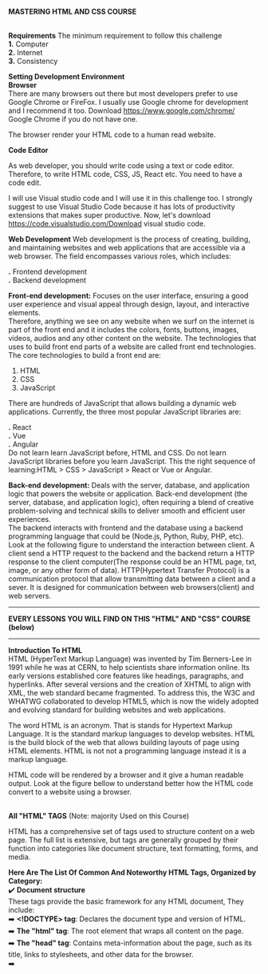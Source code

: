 **MASTERING HTML AND CSS COURSE** <br/> <br/>
 

**Requirements**
The minimum requirement to follow this challenge <br/>
**1.** Computer <br/>
**2.** Internet <br/>
**3.** Consistency <br/>



**Setting Development Environment** <br/>
**Browser** <br/>
There are many browsers out there but most developers prefer to use Google Chrome or FireFox. I usually use Google chrome for development and I recommend it too. Download https://www.google.com/chrome/ Google Chrome if you do not have one.

The browser render your HTML code to a human read website.


**Code Editor** <br/>

As web developer, you should write code using a text or code editor. Therefore, to write HTML code, CSS, JS, React etc. You need to have a code edit.

I will use Visual studio code and I will use it in this challenge too. I strongly suggest to use Visual Studio Code because it has lots of productivity extensions that makes super productive. Now, let's download https://code.visualstudio.com/Download visual studio code. <br/>


**Web Development**
Web development is the process of creating, building, and maintaining websites and web applications that are accessible via a web browser. The field encompasses various roles, which includes: <br/>

**.** Frontend development <br/>
**.** Backend development <br/>

**Front-end development:**  Focuses on the user interface, ensuring a good user experience and visual appeal through design, layout, and interactive elements. <br/>
Therefore, anything we see on any website when we surf on the internet is part of the front end and it includes the colors, fonts, buttons, images, videos, audios and any other content on the website. The technologies that uses to build front end parts of a website are called front end technologies. The core technologies to build a front end are:
1. HTML <br/>
2. CSS <br/>
3. JavaScript <br/>

There are hundreds of JavaScript that allows building a dynamic web applications. Currently, the three most popular JavaScript libraries are:

**.** React <br/>
**.** Vue <br/>
**.** Angular <br/>
Do not learn learn JavaScript before, HTML and CSS. Do not learn JavaScript libraries before you learn JavaScript. This the right sequence of learning:HTML > CSS > JavaScript > React or Vue or Angular.

**Back-end development:**  Deals with the server, database, and application logic that powers the website or application. Back-end development (the server, database, and application logic), often requiring a blend of creative problem-solving and technical skills to deliver smooth and efficient user experiences. <br/>
The backend interacts with frontend and the database using a backend programming language that could be (Node.js, Python, Ruby, PHP, etc). Look at the following figure to understand the interaction between client. A client send a HTTP request to the backend and the backend return a HTTP response to the client computer(The response could be an HTML page, txt, image, or any other form of data). HTTP(Hypertext Transfer Protocol) is a communication protocol that allow transmitting data between a client and a sever. It is designed for communication between web browsers(client) and web servers.  <br/>

------------------------------------------------------------------------------------------------------------------------------------------------------------------------------
**EVERY LESSONS YOU WILL FIND ON THIS "HTML" AND "CSS" COURSE (below)** <br/>

------------------------------------------------------------------------------------------------------------------------------------------------------------------------------
**Introduction To HTML** <br/>
HTML (HyperText Markup Language) was invented by Tim Berners-Lee in 1991 while he was at CERN, to help scientists share information online. Its early versions established core features like headings, paragraphs, and hyperlinks. After several versions and the creation of XHTML to align with XML, the web standard became fragmented. To address this, the W3C and WHATWG collaborated to develop HTML5, which is now the widely adopted and evolving standard for building websites and web applications. <br/>

The word HTML is an acronym. That is stands for Hypertext Markup Language. It is the standard markup languages to develop websites. HTML is the build block of the web that allows building layouts of page using HTML elements. HTML is not not a programming language instead it is a markup language.

HTML code will be rendered by a browser and it give a human readable output. Look at the figure bellow to understand better how the HTML code convert to a website using a browser.  <br/> <br/>



**All "HTML" TAGS** (Note: majority Used on this Course) <br/>

HTML has a comprehensive set of tags used to structure content on a web page. The full list is extensive, but tags are generally grouped by their function into categories like document structure, text formatting, forms, and media. <br/>

**Here Are The List Of Common And Noteworthy HTML Tags, Organized by Category:** <br/>
✔️  **Document structure** <br/> 
These tags provide the basic framework for any HTML document, They include: <br/>
➡️ **<!DOCTYPE> tag**: Declares the document type and version of HTML. <br/>
➡️ **The "html" tag**:  The root element that wraps all content on the page. <br/>
➡️ **The "head" tag**: Contains meta-information about the page, such as its title, links to stylesheets, and other data for the browser. <br/>
➡️ **<title> tag**: Sets the title that appears in the browser tab. <br/>
➡️ **The "body" tag**: Contains all the visible content of the web page. <br/>

✔️  **Semantic And Sectioning Elements** <br/>
These tags give meaning to the structure of the content and aid accessibility and search engines. <br/>
➡️ **The "header" tag**: Defines introductory content or a set of navigational links for a document or a section. <br/>
➡️ **The "nav" tag**: Specifies a section of navigation links. <br/>
➡️ **The "main" tag**: Contains the primary, dominant content of the document. <br/>
➡️ **The "article" tag**:  Defines an independent, self-contained piece of content. <br/>
➡️ **The "section" tag**: Represents a generic section of a document. <br/>
➡️ **The "aside" tag**: Contains content that is tangentially related to the main content, like a sidebar. <br/>
➡️ **The "footer" tag**: Defines a footer for a document or section.<br/>
➡️ **The "div" tag**: A block-level container for grouping other elements. <br/>
➡️ **The "span" tag**: An inline container for grouping content. <br/>

✔️  **Text content and formatting** <br/>
These are used for paragraphs, headings, and various text styles. <br/>
➡️ **The "h1" to "h6" tag**: Headings, with "h1" being the most important and "h6" the least. <br/>
➡️ **The "p" tag**: Defines a paragraph of text. <br/>
➡️ **The "strong" tag**: Indicates strongly important text (renders as bold). <br/>
➡️ **The "b" tag**: Defines bold text without extra importance. <br/>
➡️ **The "em" tag**: Defines emphasized text (renders as italic). <br/>
➡️ **The "i" tag**: Defines text with an alternate voice or mood (renders as italic). <br/>
➡️ **The "mark" tag**: Highlights text for reference. <br/>
➡️ **The "del" tag**: Represents deleted text. <br/>
➡️ **The "ins" tag**: Represents inserted text. <br/>
➡️ **The "sub" tag**: Defines subscripted text. <br/>
➡️ **The "sup" tag**: Defines superscripted text. <br/>
➡️ **The "br" tag**: Inserts a single line break. <br/>
➡️ **The "hr" tag**: Defines a thematic break, typically as a horizontal line. <br/>

✔️  **Links and lists** <br/>
Tags for creating hyperlinks and various types of lists <br/>
➡️ **The "a" and "ul" tag**: for links. <br/>
➡️ **The "ol" and "li" tag**:  for unordered and ordered list items. <br/>
➡️ **The "dt", "dd" and "dl" tag**: for Description lists. <br/>

✔️  **Images and multimedia** <br/>
➡️ **The "img" tag**: To embed images and multimedia. <br/>
➡️ **The "audio" tag**: for sound content. <br/>
➡️ **The "figure" and "figcaption" tag**: for video. <br/>
➡️ **The "source" tag**: to specify multiple media resources for audio or video elements. <br/>

✔️  **Tables** <br/>
➡️ **The "table", "tr", "th", "td" tag**: structure data in rows and columns. <br/>
➡️ **The "thead", "tbody", "tfoot" tag**: group header, body, and footer content within a table. <br/>

✔️  **Forms and input** <br/>
Interactive controls for user input are created using tags such as 
➡️ **The "form", "input" tag**: for various input types. <br/>
➡️ **The "textarea" tag**: for multi-line text. <br/>
➡️ **The "button" tag**: is used to create clickable buttons on a webpage. <br/>
➡️ **The "select", "option" tag**: Drop-down lists are made with this. <br/>
➡️ **The "label" tag**: defines a label for input elements.. <br/>
➡️ **The "fieldset" tag**: Related form elements can be grouped. <br/>
➡️ **The "legend" tag**: given a caption with this. <br/>  <br/>  <br/>  <br/>



------------------------------------------------------------------------------------------------------------------------------------------------------------------------------
**Introduction To CSS** <br/>
CSS, or Cascading Style Sheets, is a stylesheet language used to describe the presentation of a document written in a markup language, most commonly HTML. It is a cornerstone technology of the World Wide Web, working alongside HTML and JavaScript to create interactive and visually appealing web pages. <br/>  <br/>

**All "CSS" elements** (Note: majority Used on this Course) <br/>

**Here Are The List Of Common And Noteworthy CSS Tree, Organized by Category:** <br/>
➡️ **Selectors**  <br/>
1. Element Selector **""**: Selects all instances of an element, such as p for all paragraphs. The CSS element selector selects all elements with the specified element name.The element selector uses the HTML tag name itself as the selector, like, h2 {color: blue;
  text-align: center;} <br/>
2. Class Selector **".class"**: Selects all elements with a specific class attribute, like, .intro { }  <br/>
3. ID Selector **"#id"**: Selects a single element with a unique ID attribute, like, #firstname { } <br/>  
4. Universal Selector **"*"**: Selects all element  <br/> 
5. Attribute Selector **"[attribute|="value"]"**: An attribute selector in CSS is a type of selector that targets HTML elements based on the presence or value of a specific attribute, like, [attribute="value"] { /* Styles applied to elements where 'attribute' equals 'value' */ } <br/>
6. Pseudocode-Class Selector ****: A pseudo-class is a selector that selects elements that are in a specific state, for example, they are the first element of their type  <br/>
7. Pseudo-element Selector **"::"**: A CSS pseudo-element selector applies styles to specific, abstract parts of an element that are not directly represented by distinct HTML elements in the document tree, like , selector::pseudo-element-name { }
 <br/>
 
 ➡️ **Box Model**  <br/>
 Components of the CSS Box Model <br/>
 1. Content : The innermost part where the actual data, such as text and images, appears. Its size is set using the width and height properties. <br/>
 2. Padding : The transparent space surrounding the content, clearing an area around it. The padding property controls its size. <br/>
 3. Border : A line that wraps around the padding and content, which can be styled and sized with the border property. <br/>
 4. Margin : The outermost transparent space that creates separation between the box and other elements on the page. The margin property controls its size. <br/> <br/>

  ➡️ **Display Property**  <br/>
Key Values and Their Behavior: <br/>
 1. block:  <br/>
    1i. Elements with display: block always start on a new line.  <br/>
    1ii. They take up the full available width of their parent container. <br/>
    1iii. Examples include "div", "p", "h1" to "h6" tags. <br/>
    1iv. Margins, padding, and height can be applied to all four sides. <br/>
 2. inline:  <br/>
    2i. Elements with display: inline do not start on a new line. <br/>
    211. They only take up the width necessary for their content. <br/>
    2iii. Examples include "span", "a", "strong" tag. <br/>
    2iv. Top and bottom margins and height cannot be directly applied; padding can be applied but may overlap with adjacent elements. <br/>
 3. inline-block:  <br/>
    3i. This value combines characteristics of both inline and block. <br/>
    3ii. Elements with display: inline-block do not start on a new line (like inline). <br/>
    3iii. They allow the application of top/bottom margins, padding, and height (like block). <br/>
 4. none: <br/>
     4i.  Setting display: none completely removes the element from the document flow. <br/>
     4ii. The element becomes invisible, and it does not occupy any space on the page. <br/>
 5. flex: <br/>
     5i.  Transforms an element into a flex container, enabling the use of Flexbox properties for powerful and flexible layout management of its children. <br/>
     5ii. Transforms an element into a grid container, enabling the use of CSS Grid properties for two-dimensional, grid-based layout. <br/> <br/>

➡️ **Positioning**  <br/>
There are five main values for the position property: <br/>
1.)  static: This is the default value for all HTML elements. Static-positioned elements are rendered in the normal document flow and are not affected by top, right, bottom, or left properties. <br/>

2.)  relative: An element with position: relative; is positioned relative to its normal position in the document flow. Applying top, right, bottom, or left will shift the element from its original location, but it still occupies its space in the normal flow, meaning other elements will not fill the gap it leaves behind. <br/>

3.)  absolute: An element with position: absolute; is removed from the normal document flow and positioned relative to its nearest non-static positioned ancestor. If no such ancestor exists, it's positioned relative to the initial containing block (usually the <html> element or the viewport). Absolute positioning allows for precise placement using top, right, bottom, and left. <br/>

 4.)  fixed: An element with position: fixed; is also removed from the normal document flow and positioned relative to the viewport. This means it stays in the same position on the screen even when the user scrolls the page. <br/>

 5.)  sticky: An element with position: sticky; behaves like position: relative; within its normal flow until a specified scroll threshold is met. Once that threshold is reached, it then behaves like position: fixed;, sticking to a particular position within the viewport as the user continues to scroll. <br/> <br/>

  ➡️ **FlexBox**   <br/>
 Key 2 Concepts of Flexbox:  <br/>
 1. Flex Container: The parent element that holds the flex items. To enable Flexbox, the display property of this element is set to flex or inline-flex. <br/>
 2. Flex Items: The direct children of the flex container. These items will be arranged and aligned according to the Flexbox properties applied to the container and themselves. <br/>
 
**For the "Flex Container properties"**:
1i. flex-direction: Defines the direction of the main axis (e.g., row, row-reverse, column, column-reverse). <br/>

1ii. justify-content: Aligns flex items along the main axis (e.g., flex-start, flex-end, center, space-between, space-around, space-evenly). <br/>

1iii. align-items: Aligns flex items along the cross axis (e.g., flex-start, flex-end, center, baseline, stretch). <br/>

1iv.  flex-wrap: Controls whether flex items wrap onto multiple lines (e.g., nowrap, wrap, wrap-reverse). <br/>

1v. align-content: Aligns multiple lines of flex items along the cross axis when flex-wrap is set to wrap or wrap-reverse (e.g., flex-start, flex-end, center, space-between, space-around, stretch). <br/>

1vi.  flex-flow: A shorthand for flex-direction and flex-wrap. <br/>

1vii. display: flex <br/>

**For the "Flex Items Properties"**:
2i. flex-grow: Defines the ability of a flex item to grow if necessary. <br/>

2ii. flex-shrink: Defines the ability of a flex item to shrink if necessary. <br/>

2iii. flex-basis: Defines the default size of an element before the remaining space is distributed. <br/>

2iv.  flex: A shorthand for flex-grow, flex-shrink, and flex-basis. <br/>

2v. order: Controls the visual order of flex items within the container. <br/>

2vi. align-self: Overrides the align-items property for individual flex items.  <br/> <br/>


➡️ **Grid**  <br/>
Key grid "Container / item Properties":  <br/>

**For the "grid container Properties"**:
1. display: grid  or display: inline-grid: Turns an element into a grid container, making its direct children into grid items. <br/>

2. grid-template-columns: Define the number and size of columns in the grid.  Creates a grid with three equally wide columns that size to their content.  <br/>

3. grid-template-rows: Define the number and size of rows in the grid. Creates a grid with a first row 100px tall and a second row 200px tall.  <br/>

4. grid-auto-columns: specifies the size of an implicitly-created grid column track or pattern of tracks. means it defines the size of columns that are not explicitly defined by grid-template-columns. <br/>

5. grid-auto-rows: specifies the size of an implicitly-created grid row track or pattern of tracks. <br/>

6. gap (or grid-gap): A shorthand for grid-row-gap and grid-column-gap, setting the space between grid rows and columns.  <br/>

7. grid-template-areas: Creates a grid layout based on named areas, which are defined using grid-area on the grid items.  <br/>

8. align-content: This property aligns the grid's rows along the column (block) axis. <br/>

9. align-items: The align-items property sets the align-self property for all of the child grid items.  <br/>

10. grid-auto-flow: The grid-auto-flow CSS property controls how the auto-placement algorithm works, specifying exactly how auto-placed items get flowed into the grid. <br/>

**For the "grid item Properties"**: <br/>
1. grid-column: A shorthand property for grid-column-start and grid-column-end.  <br/>

2. grid-column-start: Specifies the starting grid line for a grid item along the column axis. <br/>

3. grid-column-end: Specifies the ending grid line for a grid item along the column axis. <br/>

4. grid-row: A shorthand property for grid-row-start and grid-row-end.  <br/>

5. grid-row-start: Specifies the starting grid line for a grid item along the row axis. <br/>

6. grid-row-end: Specifies the ending grid line for a grid item along the row axis. <br/>

7. align-self: is used to align individual grid items within their respective grid areas along the block (vertical) axis. It overrides the align-items property set on the grid container for that specific it. <br/>

8. justify-content: The justify-content property is used to align the grid items when they do not use all available space on the main-axis (horizontally).  <br/>

9. grid-area: A shorthand property that defines a grid item's size and location by specifying its grid-row-start, grid-column-start, grid-row-end, and grid-column-end. <br/>

10. justify-self: Aligns the content of a grid item along the row (inline) axis within its grid area. Values include start, end, center, and stretch.  <br/>

11. place-self: A shorthand property for align-self and justify-self.  <br/> <br/>


➡️ **Visual Effects**  <br/>
CSS offers various properties and functions for applying visual effects to elements on a webpage. These effects can enhance the aesthetic appeal and interactivity of a website without requiring external image editing software, they include: <br/>

⚡️**Transitions**:  <br/>
Key CSS "Transition" Properties: <br/>
      i.) transition-property: Specifies which CSS property or properties to transition. all can be used to transition all applicable properties. <br/>
      ii.) transition-duration: Sets the length of time the transition takes to complete (e.g., 2s, 500ms). <br/>
      iii.) transition-timing-function: Defines the speed curve of the transition, controlling how the animation progresses (e.g., ease, linear, ease-in, ease-out, cubic-bezier()). <br/>
      iv.) transition-delay: Specifies a delay before the transition begins after the trigger is activated. <br/>
      
⚡️**Animations**:  <br/>
Key CSS Animation Properties: <br/>
      i.) animation-name: Specifies the name of the @keyframes rule to use. <br/>
      ii.) animation-duration: Sets the length of time an animation takes to complete one cycle. <br/>
      iii.) animation-timing-function: Defines the speed curve of the animation (e.g., linear, ease, ease-in, ease-out, ease-in-out, cubic-bezier(), steps()). <br/>
      iv.) animation-delay: Specifies a delay before the animation starts. <br/>
      v.) animation-iteration-count: Determines how many times an animation should play (e.g., 1, infinite). <br/>
      vi.) animation-direction: Controls whether the animation should play forwards, backwards, or alternate directions on each cycle. <br/>
      vii.) animation-fill-mode: Specifies what styles are applied to the element before and after the animation runs. <br/>
      viii.) animation-play-state: Allows pausing or resuming an animation. <br/>
      
⚡️**Css Transforms**:  <br/>
Key CSS "Transforms" Properties: <br/>
     i.) translate(x, y): Moves an element along the X and Y axes. <br/>
     ii.) rotate(angle): Rotates an element around its origin. <br/>
     iii.) scale(x, y): Resizes an element along the X and Y axes. <br/>
     iv.) skew(x-angle, y-angle): Skews an element along the X and Y axes. <br/>
     v.) matrix(): Combines all 2D transform functions into a single matrix. <br/>

⚡️**Css Filter Effect**:  <br/>
Key CSS "Filter Effect" Properties: <br/>
     i.) blur(): Applies a Gaussian blur to the element. <br/>
     ii.) brightness(): Adjusts the brightness of the element. <br/>
     iii.) contrast(): Modifies the contrast of the element. <br/>
     iv.) drop-shadow(): Adds a drop shadow effect. <br/>
     v.) grayscale(): Converts the element to grayscale. <br/>
     vi.) hue-rotate(): Rotates the hue of the element's colors. <br/>
     vii.) invert(): Inverts the colors of the element. <br/>
     viii.) saturate(): Modifies the color saturation of the element. <br/>
     ix.) sepia(): Applies a sepia tone to the element. <br/>
     x.)  url(): References an SVG filter for more complex and custom filter effects. <br/>
     xi.)  opacity(): Adjusts the transparency of the element (similar to the opacity property). <br/> <br/>


  ➡️ **Responsive Design**  <br/>
    
